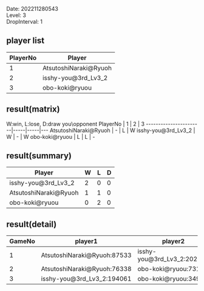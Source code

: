 Date: 202211280543  
Level: 3  
DropInterval: 1  
## player list
PlayerNo  |  Player
----------|-----------------------
1         |  AtsutoshiNaraki@Ryuoh
2         |  isshy-you@3rd_Lv3_2
3         |  obo-koki@ryuou
## result(matrix)
W:win, L:lose, D:draw
you\opponent PlayerNo  |  1  |  2  |  3
-----------------------|-----|-----|---
AtsutoshiNaraki@Ryuoh  |  -  |  L  |  W
isshy-you@3rd_Lv3_2    |  W  |  -  |  W
obo-koki@ryuou         |  L  |  L  |  -
## result(summary)
Player                 |  W  |  L  |  D
-----------------------|-----|-----|---
isshy-you@3rd_Lv3_2    |  2  |  0  |  0
AtsutoshiNaraki@Ryuoh  |  1  |  1  |  0
obo-koki@ryuou         |  0  |  2  |  0
## result(detail)
GameNo  |  player1                      |  player2
--------|-------------------------------|----------------------------
1       |  AtsutoshiNaraki@Ryuoh:87533  |  isshy-you@3rd_Lv3_2:202193
2       |  AtsutoshiNaraki@Ryuoh:76338  |  obo-koki@ryuou:73180
3       |  isshy-you@3rd_Lv3_2:194061   |  obo-koki@ryuou:34914
